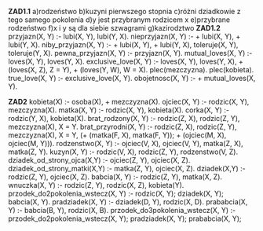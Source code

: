 __ZAD1.1__
a)rodzeństwo
b)kuzyni pierwszego stopnia
c)różni dziadkowie z tego samego pokolenia
d)y jest przybranym rodzicem x
e)przybrane rodzeństwo
f)x i y są dla siebie szwagrami
g)kazirodztwo
__ZAD1.2__
przyjazn(X, Y) :- lubi(X, Y), lubi(Y, X).
nieprzyjazn(X, Y) :- \+ lubi(X, Y), \+ lubi(Y, X).
niby_przyjazn(X, Y) :- \+ lubi(X, Y), \+ lubi(Y, X), toleruje(X, Y), toleruje(Y, X).
pewna_przyjazn(X, Y) :- przyjazn(X, Y).
mutual_loves(X, Y) :- loves(X, Y), loves(Y, X).
exclusive_love(X, Y) :- loves(X, Y), loves(Y, X), \+ (loves(X, Z), Z \= Y), \+ (loves(Y, W), W \= X).
plec(mezczyzna).
plec(kobieta).
true_love(X, Y) :- exclusive_love(X, Y).
obojetnosc(X, Y) :- \+ mutual_loves(X, Y).

__ZAD2__
kobieta(X) :-
	osoba(X),
	\+ mezczyzna(X).
ojciec(X, Y) :-
	rodzic(X, Y),
	mezczyzna(X).
matka(X, Y) :-
	rodzic(X, Y),
	kobieta(X).
corka(X, Y) :-
	rodzic(Y, X),
	kobieta(X).
brat_rodzony(X, Y) :-
	rodzic(Z, X),
	rodzic(Z, Y),
	mezczyzna(X),
	X \= Y.
brat_przyrodni(X, Y) :-
	rodzic(Z, X),
	rodzic(Z, Y),
	mezczyzna(X),
	X \= Y,
	(\+ (matka(F, X), matka(F, Y));
	\+ (ojciec(M, X), ojciec(M, Y))).
rodzenstwo(X, Y) :-
	ojciec(V, X),
	ojciec(V, Y),
	matka(Z, X),
	matka(Z, Y).
kuzyn(X, Y) :-
	rodzic(V, X),
	rodzic(Z, Y),
	rodzenstwo(V, Z).
dziadek_od_strony_ojca(X,Y) :-
	ojciec(Z, Y),
	ojciec(X, Z).
dziadek_od_strony_matki(X,Y) :-
	matka(Z, Y),
	ojciec(X, Z).
dziadek(X,Y) :-
	rodzic(Z, Y),
	ojciec(X, Z).
babcia(X, Y) :-
	rodzic(Z, Y),
	matka(X, Z).
wnuczka(X, Y) :-
	rodzic(Z, Y),
	rodzic(X, Z),
	kobieta(Y).
przodek_do2pokolenia_wstecz(X, Y) :-
	rodzic(X, Y);
	dziadek(X, Y);
	babcia(X, Y).
pradziadek(X, Y) :- 
	dziadek(D, Y), 
	rodzic(X, D).
prababcia(X, Y) :- 
	babcia(B, Y), 
	rodzic(X, B).
przodek_do3pokolenia_wstecz(X, Y) :-
	przodek_do2pokolenia_wstecz(X, Y); 
	pradziadek(X, Y); 
	prababcia(X, Y);
	
